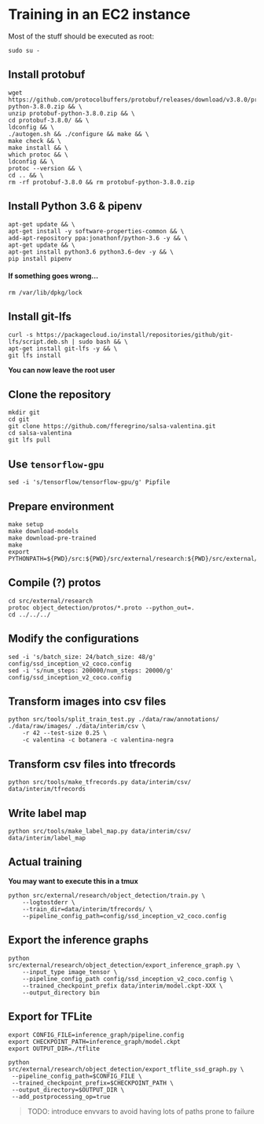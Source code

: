 # Training in an EC2 instance

Most of the stuff should be executed as root:

```shell
sudo su -
```

## Install protobuf  

```shell
wget https://github.com/protocolbuffers/protobuf/releases/download/v3.8.0/protobuf-python-3.8.0.zip && \
unzip protobuf-python-3.8.0.zip && \
cd protobuf-3.8.0/ && \
ldconfig && \
./autogen.sh && ./configure && make && \
make check && \
make install && \
which protoc && \
ldconfig && \
protoc --version && \
cd .. && \
rm -rf protobuf-3.8.0 && rm protobuf-python-3.8.0.zip
```
## Install Python 3.6 & pipenv

```shell
apt-get update && \
apt-get install -y software-properties-common && \
add-apt-repository ppa:jonathonf/python-3.6 -y && \
apt-get update && \
apt-get install python3.6 python3.6-dev -y && \
pip install pipenv
```  

#### If something goes wrong...  

```shell  
rm /var/lib/dpkg/lock  
```

## Install git-lfs

```shell
curl -s https://packagecloud.io/install/repositories/github/git-lfs/script.deb.sh | sudo bash && \
apt-get install git-lfs -y && \
git lfs install
```

**You can now leave the root user**  

## Clone the repository

```shell
mkdir git
cd git
git clone https://github.com/fferegrino/salsa-valentina.git
cd salsa-valentina
git lfs pull
```

## Use `tensorflow-gpu` 

```shell
sed -i 's/tensorflow/tensorflow-gpu/g' Pipfile
```

## Prepare environment

```shell
make setup
make download-models
make download-pre-trained
make
export PYTHONPATH=${PWD}/src:${PWD}/src/external/research:${PWD}/src/external/research/slim:${PYTHONPATH}
```

## Compile (?) protos 

```shell
cd src/external/research 
protoc object_detection/protos/*.proto --python_out=.
cd ../../../
```

## Modify the configurations

```shell
sed -i 's/batch_size: 24/batch_size: 48/g' config/ssd_inception_v2_coco.config
sed -i 's/num_steps: 200000/num_steps: 20000/g' config/ssd_inception_v2_coco.config
```

## Transform images into csv files

```shell
python src/tools/split_train_test.py ./data/raw/annotations/ ./data/raw/images/ ./data/interim/csv \
	-r 42 --test-size 0.25 \
	-c valentina -c botanera -c valentina-negra
```

## Transform csv files into tfrecords

```shell
python src/tools/make_tfrecords.py data/interim/csv/ data/interim/tfrecords
```

## Write label map  

```shell
python src/tools/make_label_map.py data/interim/csv/ data/interim/label_map
```

## Actual training

**You may want to execute this in a tmux**

```shell
python src/external/research/object_detection/train.py \
	--logtostderr \
	--train_dir=data/interim/tfrecords/ \
	--pipeline_config_path=config/ssd_inception_v2_coco.config
```

## Export the inference graphs  

```shell
python src/external/research/object_detection/export_inference_graph.py \
	--input_type image_tensor \
	--pipeline_config_path config/ssd_inception_v2_coco.config \
	--trained_checkpoint_prefix data/interim/model.ckpt-XXX \
	--output_directory bin
```  

## Export for TFLite  

```shell  
export CONFIG_FILE=inference_graph/pipeline.config 
export CHECKPOINT_PATH=inference_graph/model.ckpt 
export OUTPUT_DIR=./tflite  
```

```shell  
python src/external/research/object_detection/export_tflite_ssd_graph.py \
 --pipeline_config_path=$CONFIG_FILE \
 --trained_checkpoint_prefix=$CHECKPOINT_PATH \
 --output_directory=$OUTPUT_DIR \
 --add_postprocessing_op=true
 ```

 > TODO: introduce envvars to avoid having lots of paths prone to failure
